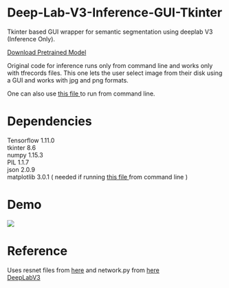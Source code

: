 # Deep-Lab-V3-Inference-GUI-Tkinter
Tkinter based GUI wrapper for semantic segmentation using deeplab V3 (Inference Only).

[ Download Pretrained Model ]( https://www.dropbox.com/sh/s7sx69pqjhrk0s4/AACXWCRd9JJ0zvcvDES9G3sba?dl=0 )  
  
Original code for inference runs only from command line and works only with tfrecords files. This one lets the user select image from their disk using a GUI and works with jpg and png formats.  

One can also use [ this file ]( https://github.com/getmlcode/Deep-Lap-V3-Inference-GUI-Tkinter/blob/master/semanticSegmentation.py ) to run from command line.  

# Dependencies  
Tensorflow 1.11.0  
tkinter 8.6  
numpy 1.15.3  
PIL 1.1.7  
json 2.0.9  
matplotlib 3.0.1 ( needed if running [ this file ]( https://github.com/getmlcode/Deep-Lap-V3-Inference-GUI-Tkinter/blob/master/semanticSegmentation.py ) from command line )  

# Demo
![](semSegDeepLab.gif)

# Reference
Uses resnet files from [here](https://github.com/sthalles/deeplab_v3/tree/master/resnet)
and network.py from [here](https://github.com/sthalles/deeplab_v3)  
[DeepLabV3](https://arxiv.org/pdf/1706.05587.pdf)

